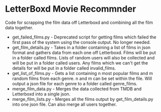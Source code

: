 # LetterBoxd Movie Recommnder
Code for scrapping the film data off Letterboxd and combining all the film data together.

* get_failed_films.py - Deprecated script for getting films which failed the first pass of the system using the console output. No longer needed.
* get_film_details.py - Takes in a folder containing a list of films in json format and gathers data from each one off Letterboxd. Films will be put in a folder called films. Lists of random users will also be collected and will be put in a folder called users. Any films which we can't get the details for will be put in a folder called invalid_films.
* get_list_of_films.py - Gets a list containing n most popular films and m random films from each genre. n and m can be set within the file. Will output a json file for each genre to a folder called genre_films.
* merge_film_data.py - Merges the data collected from TMDB and Letterboxd into a single json.
* merge_film_lists.py - Merges all the films output by get_film_details.py into one json file. Can also merge all users together.

